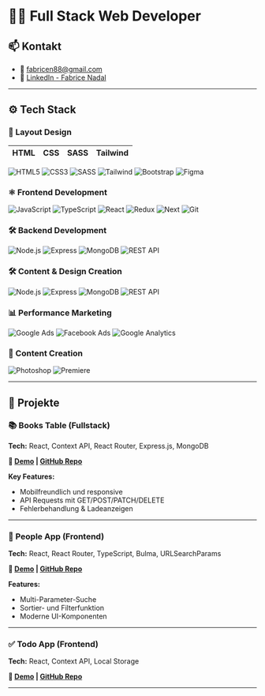 # 👨‍💻 Full Stack Web Developer

## 📫 Kontakt
- 📧 [fabricen88@gmail.com](mailto:fabrice88@gmail.com)
- 💼 [LinkedIn - Fabrice Nadal](https://www.linkedin.com/in/fabrice-nadal/)

---

## ⚙️ Tech Stack

### 🎨 Layout Design
| HTML | CSS | SASS | Tailwind |
|------|-----|------|----------|
![HTML5](https://img.shields.io/badge/-HTML5-orange?logo=html5)
![CSS3](https://img.shields.io/badge/-CSS3-blue?logo=css3)
![SASS](https://img.shields.io/badge/-SASS-cc6699?logo=sass)
![Tailwind](https://img.shields.io/badge/-TailwindCSS-06B6D4?logo=tailwind-css)
![Bootstrap](https://img.shields.io/badge/-Bootstrap-7952B3?logo=bootstrap)
![Figma](https://img.shields.io/badge/-Figma-000?logo=figma)

### ⚛️ Frontend Development
![JavaScript](https://img.shields.io/badge/-JavaScript-F7DF1E?logo=javascript)
![TypeScript](https://img.shields.io/badge/-TypeScript-3178C6?logo=typescript)
![React](https://img.shields.io/badge/-React-61DAFB?logo=react)
![Redux](https://img.shields.io/badge/-Redux-764ABC?logo=redux)
![Next](https://img.shields.io/badge/-Redux-764ABC?logo=redux)
![Git](https://img.shields.io/badge/-Git-F05032?logo=git)

### 🛠️ Backend Development
![Node.js](https://img.shields.io/badge/-Node.js-339933?logo=node.js)
![Express](https://img.shields.io/badge/-Express-000?logo=express)
![MongoDB](https://img.shields.io/badge/-MongoDB-47A248?logo=mongodb)
![REST API](https://img.shields.io/badge/-REST_API-blue)

### 🛠️ Content & Design Creation
![Node.js](https://img.shields.io/badge/-Node.js-339933?logo=node.js)
![Express](https://img.shields.io/badge/-Express-000?logo=express)
![MongoDB](https://img.shields.io/badge/-MongoDB-47A248?logo=mongodb)
![REST API](https://img.shields.io/badge/-REST_API-blue)

### 📊 Performance Marketing
![Google Ads](https://img.shields.io/badge/-Google_Ads-4285F4?logo=googleads)
![Facebook Ads](https://img.shields.io/badge/-Facebook_Ads-1877F2?logo=facebook)
![Google Analytics](https://img.shields.io/badge/-Google_Analytics-E37400?logo=googleanalytics)

### 🎥 Content Creation
![Photoshop](https://img.shields.io/badge/-Photoshop-31A8FF?logo=adobephotoshop)
![Premiere](https://img.shields.io/badge/-Premiere_Pro-9999FF?logo=adobepremierepro)

---

## 🚀 Projekte

### 📚 Books Table (Fullstack)
**Tech:** React, Context API, React Router, Express.js, MongoDB

**🔗 [Demo](#) | [GitHub Repo](#)**

**Key Features:**
- Mobilfreundlich und responsive
- API Requests mit GET/POST/PATCH/DELETE
- Fehlerbehandlung & Ladeanzeigen

---

### 👥 People App (Frontend)
**Tech:** React, React Router, TypeScript, Bulma, URLSearchParams

**🔗 [Demo](#) | [GitHub Repo](#)**

**Features:**
- Multi-Parameter-Suche
- Sortier- und Filterfunktion
- Moderne UI-Komponenten

---

### ✅ Todo App (Frontend)
**Tech:** React, Context API, Local Storage

**🔗 [Demo](#) | [GitHub Repo](#)**

---
